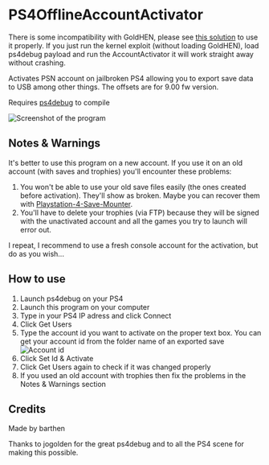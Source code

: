 # PS4OfflineAccountActivator

There is some incompatibility with GoldHEN, please see [this solution](https://github.com/charlyzard/PS4OfflineAccountActivator/issues/10) to use it properly. If you just run the kernel exploit (without loading GoldHEN), load ps4debug payload and run the AccountActivator it will work straight away without crashing.

Activates PSN account on jailbroken PS4 allowing you to export save data to USB among other things. The offsets are for 9.00 fw version. 

Requires [ps4debug](https://github.com/jogolden/ps4debug) to compile

![Screenshot of the program](https://github.com/charlyzard/PS4OfflineAccountActivator/blob/master/screenshots/ps4_1.png)

## Notes & Warnings

It's better to use this program on a new account. If you use it on an old account (with saves and trophies) you'll encounter these problems:
1. You won't be able to use your old save files easily (the ones created before activation). They'll show as broken. Maybe you can recover them with [Playstation-4-Save-Mounter](https://github.com/ChendoChap/Playstation-4-Save-Mounter). 
2. You'll have to delete your trophies (via FTP) because they will be signed with the unactivated account and all the games you try to launch will error out.

I repeat, I recommend to use a fresh console account for the activation, but do as you wish...


## How to use

1. Launch ps4debug on your PS4
2. Launch this program on your computer
3. Type in your PS4 IP adress and click Connect
4. Click Get Users
5. Type the account id you want to activate on the proper text box. You can get your account id from the folder name of an exported save
![Account id](https://github.com/charlyzard/PS4OfflineAccountActivator/blob/master/screenshots/ps4_2.png)
6. Click Set Id & Activate
7. Click Get Users again to check if it was changed properly
8. If you used an old account with trophies then fix the problems in the Notes & Warnings section

## Credits

Made by barthen

Thanks to jogolden for the great ps4debug and to all the PS4 scene for making this possible.
